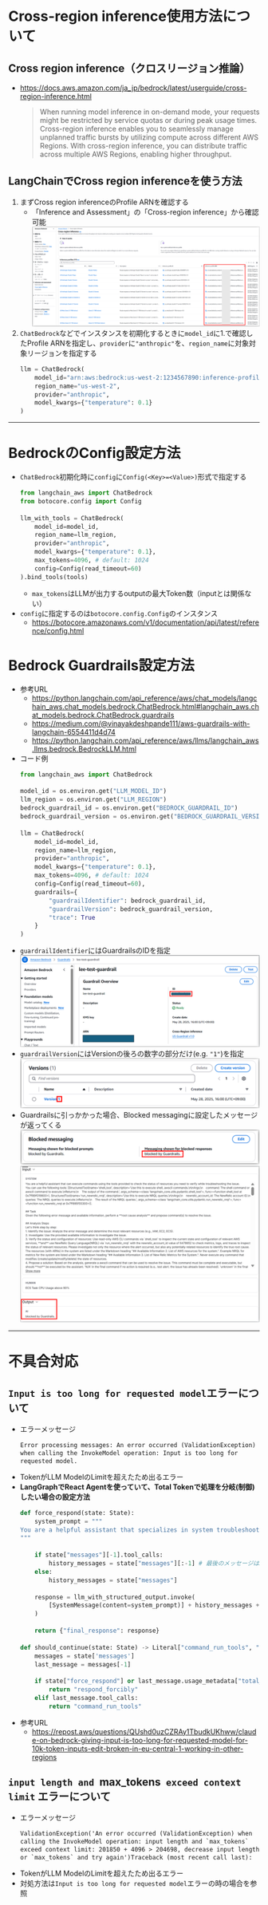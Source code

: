 # Cross-region inference使用方法について
## Cross region inference（クロスリージョン推論）
- https://docs.aws.amazon.com/ja_jp/bedrock/latest/userguide/cross-region-inference.html
  > When running model inference in on-demand mode, your requests might be restricted by service quotas or during peak usage times. Cross-region inference enables you to seamlessly manage unplanned traffic bursts by utilizing compute across different AWS Regions. With cross-region inference, you can distribute traffic across multiple AWS Regions, enabling higher throughput.

## LangChainでCross region inferenceを使う方法
1. まずCross region inferenceのProfile ARNを確認する
   - 「Inference and Assessment」の「Cross-region inference」から確認可能  
    ![](./image/bedrock_cross_region_inference_1.png)
2. `ChatBedrock`などでインスタンスを初期化するときに`model_id`に1.で確認したProfile ARNを指定し、`provider`に`"anthropic"`を、`region_name`に対象対象リージョンを指定する  
   ```python
   llm = ChatBedrock(
       model_id="arn:aws:bedrock:us-west-2:1234567890:inference-profile/us.anthropic.claude-3-7-sonnet-20250219-v1:0",
       region_name="us-west-2",
       provider="anthropic",
       model_kwargs={"temperature": 0.1}
   )
   ```

---

# BedrockのConfig設定方法
- `ChatBedrock`初期化時に`config`に`Config(<Key>=<Value>)`形式で指定する  
  ```python
  from langchain_aws import ChatBedrock
  from botocore.config import Config

  llm_with_tools = ChatBedrock(
      model_id=model_id,
      region_name=llm_region,
      provider="anthropic",
      model_kwargs={"temperature": 0.1},
      max_tokens=4096, # default: 1024
      config=Config(read_timeout=60)
  ).bind_tools(tools)
  ```
  - `max_tokens`はLLMが出力するoutputの最大Token数（inputとは関係ない）
- `config`に指定するのは`botocore.config.Config`のインスタンス
  - https://botocore.amazonaws.com/v1/documentation/api/latest/reference/config.html

# Bedrock Guardrails設定方法
- 参考URL
  - https://python.langchain.com/api_reference/aws/chat_models/langchain_aws.chat_models.bedrock.ChatBedrock.html#langchain_aws.chat_models.bedrock.ChatBedrock.guardrails
  - https://medium.com/@vinayakdeshpande111/aws-guardrails-with-langchain-6554411d4d74
  - https://python.langchain.com/api_reference/aws/llms/langchain_aws.llms.bedrock.BedrockLLM.html
- コード例  
  ```python
  from langchain_aws import ChatBedrock

  model_id = os.environ.get("LLM_MODEL_ID")
  llm_region = os.environ.get("LLM_REGION")
  bedrock_guardrail_id = os.environ.get("BEDROCK_GUARDRAIL_ID")
  bedrock_guardrail_version = os.environ.get("BEDROCK_GUARDRAIL_VERSION")

  llm = ChatBedrock(
      model_id=model_id,
      region_name=llm_region,
      provider="anthropic",
      model_kwargs={"temperature": 0.1},
      max_tokens=4096, # default: 1024
      config=Config(read_timeout=60),
      guardrails={
          "guardrailIdentifier": bedrock_guardrail_id,
          "guardrailVersion": bedrock_guardrail_version,
          "trace": True
      }
  )
  ```
- `guardrailIdentifier`にはGuardrailsのIDを指定  
  ![](./image/bedrock_guardrail_1.png)
- `guardrailVersion`にはVersionの後ろの数字の部分だけ(e.g. `"1"`)を指定  
  ![](./image/bedrock_guardrail_2.png)
- Guardrailsに引っかかった場合、Blocked messagingに設定したメッセージが返ってくる  
  ![](./image/bedrock_guardrail_3.png)  
  ![](./image/bedrock_guardrail_4.png)

---

# 不具合対応
## `Input is too long for requested model`エラーについて
- エラーメッセージ  
  ```shell
  Error processing messages: An error occurred (ValidationException) when calling the InvokeModel operation: Input is too long for requested model.
  ```
- TokenがLLM ModelのLimitを超えたため出るエラー
- **LangGraphでReact Agentを使っていて、Total Tokenで処理を分岐(制御)したい場合の設定方法**  
  ```python
  def force_respond(state: State):
      system_prompt = """
  You are a helpful assistant that specializes in system troubleshooting and root cause analysis. You analyze conversation histories to identify the underlying causes of technical issues and provide clear, actionable solutions.
  """

      if state["messages"][-1].tool_calls:
          history_messages = state["messages"][:-1] # 最後のメッセージはLLMがtool callを行いたいというメッセージの場合、エラーになるため最後のメッセージを除外
      else:
          history_messages = state["messages"]

      response = llm_with_structured_output.invoke(
          [SystemMessage(content=system_prompt)] + history_messages + [HumanMessage(content="Based on the conversation history, generate the root cause of the alert in `analysis_results` and the command to resolve the issue in `final_command`.")]
      )

      return {"final_response": response}

  def should_continue(state: State) -> Literal["command_run_tools", "respond", "respond_forcibly", "__end__"]:
      messages = state['messages']
      last_message = messages[-1]

      if state["force_respond"] or last_message.usage_metadata["total_tokens"] > 180000: ## Claude3.7とClaude4の最大token数は200000なので、outputのToken(max_tokens=4096)と1回のLLM処理で1万くらいのTokenを使う可能性とかも考えて180000を超えたら強制的に回答を出すようにする
          return "respond_forcibly"
      elif last_message.tool_calls:
          return "command_run_tools"
  ```
- 参考URL
  - https://repost.aws/questions/QUshd0uzCZRAy1TbudkUKhww/claude-on-bedrock-giving-input-is-too-long-for-requested-model-for-10k-token-inputs-edit-broken-in-eu-central-1-working-in-other-regions

## `input length and `max_tokens` exceed context limit` エラーについて
- エラーメッセージ  
  ```shell
  ValidationException('An error occurred (ValidationException) when calling the InvokeModel operation: input length and `max_tokens` exceed context limit: 201850 + 4096 > 204698, decrease input length or `max_tokens` and try again')Traceback (most recent call last):
  ```
- TokenがLLM ModelのLimitを超えたため出るエラー
- 対処方法は`Input is too long for requested model`エラーの時の場合を参照